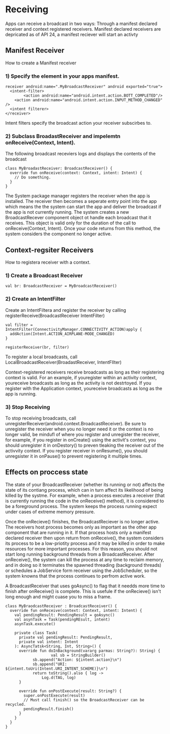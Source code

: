 # Receiving
Apps can receive a broadcast in two ways: Through a manifest declared receiver and context registered receivers. Manifest declared receivers are depricated as of API 24, a manifest reciever will start an activty


## Manifest Receiver
How to create a Manifest receiver 

### 1) Specify the element in your apps manifest.
```
receiver android:name=".MyBroadcastReceiver" android exported="true">
  <intent-filter>
        <action android:name="android.intent.action.BOTT_COMPLETED"/>
    <action android:name="android.intent.action.INPUT_METHOD_CHANGED" />
  <intent filterer>
</receiver>
```

Intent filters specify the broadcast action your receiver subscirbes to. 

### 2) Subclass BroadastReceiver and impelemtn onReceive(Context, Intent). 
The following broadcast receviers logs and displays the contents of the broadcast
```
class MyBroadastReceiver: BroadcastReceiver() {
  override fun onReceive(context: Context, intent: Intent) {
    // Do something. 
  }
}
```

The System package manager registers the receiver when the app is installed. The receiver then becomes a seperate entry point into the app which means the the system can start the app and deliver the broadcast if the app is not currently running. The system creates a new BroadcastRecever  component object ot handle each broadcast that it receives. This object is valid only for the duration of the call to onReceive(Context, Intent). Once your code returns from this method, the system considers the component no longer active.

## Context-regsiter Receivers
How to registera receiver with a context.

### 1) Create a Broadcast Receiver
```
val br: BroadcastReceiver = MyBroadcastReceiver()
```

### 2) Create an IntentFilter
Create an IntentFiltera and register the receiver by calling registerReceive(BroadcastReceiver IntentFilter)
```
val filter = IntentFilter(ConnectivityManager.CONNECTIVITY_ACTION)apply {
  addAction(Intent.ACTION_AIRPLANE-MODE_CHANGED)
}

registerReceiver(br, filter)
```
To register a local broadcasts, call LocalBroadcastReceiver(BroadastReceiver, IntentFIlter)

Context-registered receivers receive broadcasts as long as their registering context is valid. For an example, if youregister within an activity context, youreceive broadcasts as long as the activity  is not destrtoyed. If you register with the Application context, youreceive broadcasts as long as the app is running. 

### 3) Stop Receiving 
To stop receiving broadcasts, call unregisterReceiver(android.context.BroadcastReceiver). Be sure to unregister the receiver when you no longer need it or the context is no longer valid, be mindufl of where you register and unregister the receiver, for example, if you register in onCreate() using the activit's context, you should unregister it in onDestory() to preven tleaking the receiver out of the activvity context. If you register receiver in onResume(), you should unregsister it in onPause() to prevent registering it multiple times. 

## Effects on proccess state
The state of your BroadcastReceiver (whether its running or not) affects the state of its contiang process, which can in turn affect its likelihood of being killed by the systme. For example, when a process executes a receiver (that is currently running the code in the onReceive() method), it is considered to be a foreground process. The system keeps the process running expect under cases of extreme memory pressure. 

Once the onRecieve() finishes, the BroadcastReciever is no longer active. The receivers host process becomes only as important as the other app component that are running in it. If that process hosts only a manifest declared receiver then upon  return from onReceive(), the system considers its process to be a low-priotity process and it may be killed in order to make resources for more important processes. For this reason, you should not start long running background threads from a BroadcastReceiver. After onReceive(), the system can kill the process at any time to reclaim memory, and in doing so it terminates the spawned threading (background threads) or schedules a JobService form receiver using the JobScheduler, so the system knowns that the process continues to perfrom active work. 

A BroadcastReceiver that uses goAsync() to flag that it needds more time to finish after onReceive() is complete. This is usefule if the onRecieve() isn't long enough and might cuase you to miss a frame. 
```
class MyBraodcastReceiver : BroadcastReceiver() {
  override fun onReceive(context: Context, intent: Intent) {
    val pendingResult: PendingResult = goAsync()
    val asynTask = Task(pendingREsult, intent)
    asynTask.execute()
    
    private class Task(
      private val pendingResult: PendingResult,
      private val intent: Intent
    ): AsyncTatsk<String, Int, String>() {
      override fun doInBackground(vararg parmas: String?): String) {
                    val sb = StringBuilder()
            sb.append("Action: ${intent.action}\n")
            sb.append("URI: ${intent.toUri(Intent.URI_INTENT_SCHEME)}\n")
            return toString().also { log ->
                Log.d(TAG, log)
      }
      
      override fun onPostExecute(result: String?) {
        super.onPostExecute(result)
        // Must call finish() so the BroadcastReceiver can be recycled.
        pendingResult.finish()
      }
    }
  }
}
```
